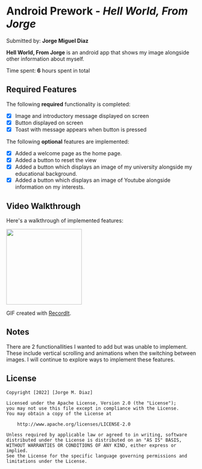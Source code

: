 # Android Prework - *Hell World, From Jorge*

Submitted by: **Jorge Miguel Diaz**

**Hell World, From Jorge** is an android app that shows my image alongside other information about myself. 

Time spent: **6** hours spent in total

## Required Features

The following **required** functionality is completed:

* [x] Image and introductory message displayed on screen
* [x] Button displayed on screen
* [x] Toast with message appears when button is pressed 

The following **optional** features are implemented:

* [X] Added a welcome page as the home page.
* [X] Added a button to reset the view
* [X] Added a button which displays an image of my university alongside my educational background.
* [X] Added a button which displays an image of Youtube alongside information on my interests.  

## Video Walkthrough

Here's a walkthrough of implemented features:

<img src="http://g.recordit.co/89Os2GBFps.gif" width=200><br>

<!-- Replace this with whatever GIF tool you used! -->
GIF created with [RecordIt](https://recordit.co/).  


## Notes

There are 2 functionallities I wanted to add but was unable to implement. These include
vertical scrolling and animations when the switching between images. I will continue 
to explore ways to implement these features. 

## License

    Copyright [2022] [Jorge M. Diaz]

    Licensed under the Apache License, Version 2.0 (the "License");
    you may not use this file except in compliance with the License.
    You may obtain a copy of the License at

        http://www.apache.org/licenses/LICENSE-2.0

    Unless required by applicable law or agreed to in writing, software
    distributed under the License is distributed on an "AS IS" BASIS,
    WITHOUT WARRANTIES OR CONDITIONS OF ANY KIND, either express or implied.
    See the License for the specific language governing permissions and
    limitations under the License.